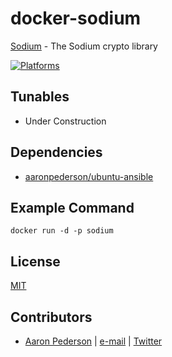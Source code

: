 # docker-sodium

[Sodium](https://download.libsodium.org/doc) - The Sodium crypto library

[![Platforms](http://img.shields.io/badge/platforms-ubuntu-lightgrey.svg?style=flat)](#)

Tunables
--------
* Under Construction

Dependencies
------------
* [aaronpederson/ubuntu-ansible](https://github.com/aaronpederson/docker-ubuntu-ansible)

Example Command
----------------
```
docker run -d -p sodium
```

License
-------
[MIT](https://tldrlegal.com/license/mit-license)

Contributors
------------
* [Aaron Pederson](https://aaronpederson.github.io) | [e-mail](mailto:aaronpederson@gmail.com) | [Twitter](https://twitter.com/GunFuSamurai)
